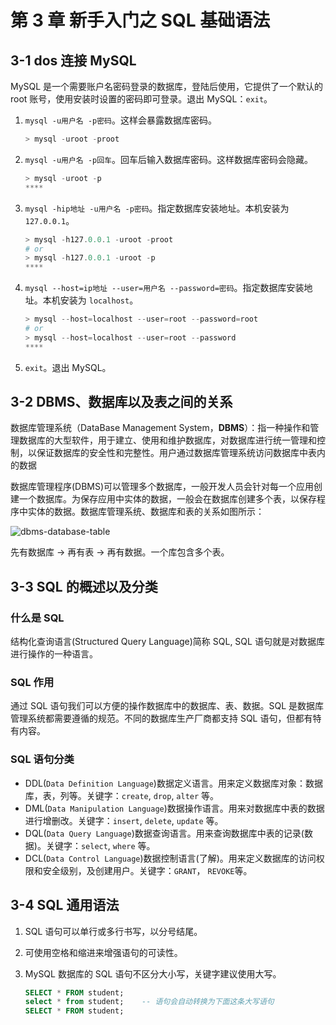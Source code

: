 # 第 3 章 新手入门之 SQL 基础语法

## 3-1 dos 连接 MySQL

MySQL 是一个需要账户名密码登录的数据库，登陆后使用，它提供了一个默认的 root 账号，使用安装时设置的密码即可登录。退出 MySQL：`exit`。

1. `mysql -u用户名 -p密码`。这样会暴露数据库密码。

   ```powershell
   > mysql -uroot -proot
   ```

2. `mysql -u用户名 -p回车`。回车后输入数据库密码。这样数据库密码会隐藏。

   ```powershell
   > mysql -uroot -p
   ****
   ```

3. `mysql -hip地址 -u用户名 -p密码`。指定数据库安装地址。本机安装为 `127.0.0.1`。

   ```powershell
   > mysql -h127.0.0.1 -uroot -proot
   # or
   > mysql -h127.0.0.1 -uroot -p
   ****
   ```

4. `mysql --host=ip地址 --user=用户名 --password=密码`。指定数据库安装地址。本机安装为 `localhost`。

   ```powershell
   > mysql --host=localhost --user=root --password=root
   # or
   > mysql --host=localhost --user=root --password
   ****
   ```

5. `exit`。退出 MySQL。

## 3-2 DBMS、数据库以及表之间的关系

数据库管理系统（DataBase Management System，**DBMS**）：指一种操作和管理数据库的大型软件，用于建立、使用和维护数据库，对数据库进行统一管理和控制，以保证数据库的安全性和完整性。用户通过数据库管理系统访问数据库中表内的数据

数据库管理程序(DBMS)可以管理多个数据库，一般开发人员会针对每一个应用创建一个数据库。为保存应用中实体的数据，一般会在数据库创建多个表，以保存程序中实体的数据。数据库管理系统、数据库和表的关系如图所示：

![dbms-database-table](https://img.zxj.guru/mysql/img/dbms-database-table.png)

先有数据库 → 再有表 → 再有数据。一个库包含多个表。

## 3-3 SQL 的概述以及分类

### 什么是 SQL

结构化查询语言(Structured Query Language)简称 SQL, SQL 语句就是对数据库进行操作的一种语言。

### SQL 作用

通过 SQL 语句我们可以方便的操作数据库中的数据库、表、数据。SQL 是数据库管理系统都需要遵循的规范。不同的数据库生产厂商都支持 SQL 语句，但都有特有内容。

### SQL 语句分类

- DDL(`Data Definition Language`)数据定义语言。用来定义数据库对象：数据库，表，列等。关键字：`create`, `drop`, `alter` 等。
- DML(`Data Manipulation Language`)数据操作语言。用来对数据库中表的数据进行增删改。关键字：`insert`, `delete`, `update` 等。
- DQL(`Data Query Language`)数据查询语言。用来查询数据库中表的记录(数据)。关键字：`select`, `where` 等。
- DCL(`Data Control Language`)数据控制语言(了解)。用来定义数据库的访问权限和安全级别，及创建用户。关键字：`GRANT`， `REVOKE`等。

## 3-4 SQL 通用语法

1. SQL 语句可以单行或多行书写，以分号结尾。

2. 可使用空格和缩进来增强语句的可读性。

3. MySQL 数据库的 SQL 语句不区分大小写，关键字建议使用大写。

   ```sql
   SELECT * FROM student;
   select * from student;    -- 语句会自动转换为下面这条大写语句
   SELECT * FROM student;
   ```
